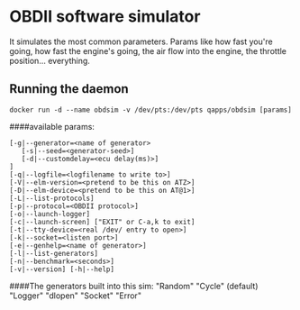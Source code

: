 OBDII software simulator
===========
It simulates the most common parameters.
Params like how fast you're going, how fast the engine's going, the air flow into the engine, the throttle position... everything.

Running the daemon
-----------------

`docker run -d --name obdsim -v /dev/pts:/dev/pts qapps/obdsim [params]`


####available params:

    [-g|--generator=<name of generator>
       [-s|--seed=<generator-seed>]
       [-d|--customdelay=<ecu delay(ms)>]
    ]
    [-q|--logfile=<logfilename to write to>]
    [-V|--elm-version=<pretend to be this on ATZ>]
    [-D|--elm-device=<pretend to be this on AT@1>]
    [-L|--list-protocols]
    [-p|--protocol=<OBDII protocol>]
    [-o|--launch-logger]
    [-c|--launch-screen] ["EXIT" or C-a,k to exit]
    [-t|--tty-device=<real /dev/ entry to open>]
    [-k|--socket=<listen port>]
    [-e|--genhelp=<name of generator>]
    [-l|--list-generators]
    [-n|--benchmark=<seconds>]
    [-v|--version] [-h|--help]

####The generators built into this sim:
 "Random"
 "Cycle" (default)
 "Logger"
 "dlopen"
 "Socket"
 "Error"